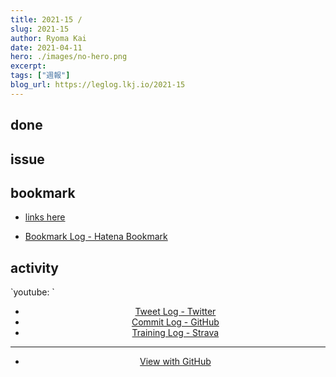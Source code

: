 ```yaml
---
title: 2021-15 / 
slug: 2021-15
author: Ryoma Kai
date: 2021-04-11
hero: ./images/no-hero.png
excerpt: 
tags: ["週報"]
blog_url: https://leglog.lkj.io/2021-15
---
```


<!--greeting here-->

## done

### 

## issue

### 

## bookmark

- [links here]()


- [Bookmark Log - Hatena Bookmark](https://b.hatena.ne.jp/Ryo_K/bookmark)

## activity

<Tweet tweetLink="" align="center" />
<Instagram instagramId="" />
`youtube: `

- [Tweet Log - Twitter](https://twitter.com/search?q=(from%3Alegnoh)%20until%3A2021-04-11%20since%3A2021-04-05%20-filter%3Areplies&src=typed_query)
- [Commit Log - GitHub](https://github.com/legnoh?tab=overview&from=2021-04-05&to=2021-04-11)
- [Training Log - Strava](https://www.strava.com/athletes/47349424/training/log)

----

- [View with GitHub](https://github.com/legnoh/leglog/blob/master/content/posts/202x/2021/15/index.md)
